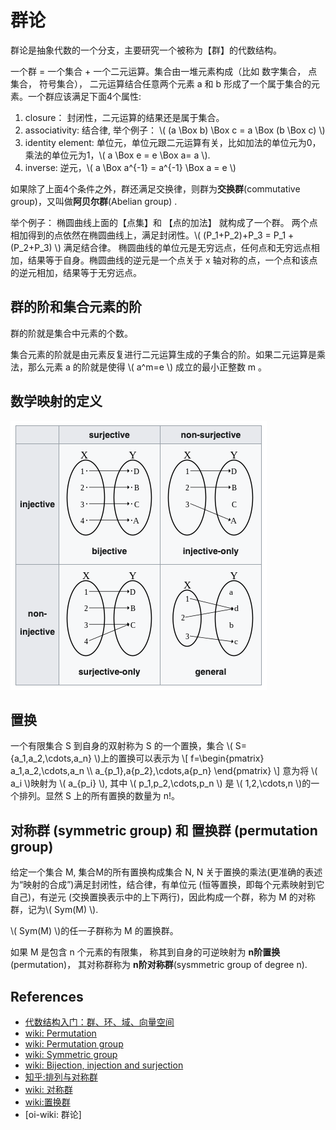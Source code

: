 # 群论

群论是抽象代数的一个分支，主要研究一个被称为【群】的代数结构。

一个群 = 一个集合 + 一个二元运算。集合由一堆元素构成（比如 数字集合， 点集合， 符号集合）， 二元运算结合任意两个元素 a 和 b 形成了一个属于集合的元素。一个群应该满足下面4个属性:

1. closure： 封闭性，二元运算的结果还是属于集合。
2. associativity: 结合律, 举个例子： \\( (a \Box b) \Box c = a \Box (b \Box c) \\)
3. identity element: 单位元，单位元跟二元运算有关，比如加法的单位元为0，乘法的单位元为1，\\( a \Box e = e \Box a= a \\).
4. inverse: 逆元，\\( a \Box a^{-1} = a^{-1} \Box a = e \\)

如果除了上面4个条件之外，群还满足交换律，则群为**交换群**(commutative group)，又叫做**阿贝尔群**(Abelian group) .

举个例子： 椭圆曲线上面的【点集】和 【点的加法】 就构成了一个群。 两个点相加得到的点依然在椭圆曲线上，满足封闭性。\\( (P_1+P_2)+P_3 = P_1 + (P_2+P_3) \\) 满足结合律。 椭圆曲线的单位元是无穷远点，任何点和无穷远点相加，结果等于自身。椭圆曲线的逆元是一个点关于 x 轴对称的点，一个点和该点的逆元相加，结果等于无穷远点。

## 群的阶和集合元素的阶

群的阶就是集合中元素的个数。

集合元素的阶就是由元素反复进行二元运算生成的子集合的阶。如果二元运算是乘法，那么元素 a 的阶就是使得 \\( a^m=e \\) 成立的最小正整数 m 。

## 数学映射的定义

![math_map](../assets/math_map.png)

## 置换

一个有限集合 S 到自身的双射称为 S 的一个置换，集合 \\( S={a_1,a_2,\cdots,a_n} \\)上的置换可以表示为
\\[ f=\begin{pmatrix}
  a_1,a_2,\cdots,a_n \\\\
  a_{p_1},a{p_2},\cdots,a{p_n}
\end{pmatrix}
 \\]
意为将 \\( a_i \\)映射为 \\( a_{p_i} \\), 其中 \\( p_1,p_2,\cdots,p_n \\) 是 \\( 1,2,\cdots,n \\)的一个排列。显然 S 上的所有置换的数量为 n!。

## 对称群 (symmetric group) 和 置换群 (permutation group)

给定一个集合 M, 集合M的所有置换构成集合 N, N 关于置换的乘法(更准确的表述为“映射的合成”)满足封闭性，结合律，有单位元 (恒等置换，即每个元素映射到它自己)，有逆元 (交换置换表示中的上下两行)，因此构成一个群，称为 M 的对称群，记为\\( Sym(M) \\).

\\( Sym(M) \\)的任一子群称为 M 的置换群。

如果 M 是包含 n 个元素的有限集， 称其到自身的可逆映射为 **n阶置换** (permutation)， 其对称群称为 **n阶对称群**(sysmmetric group of degree n).

## References

* [代数结构入门：群、环、域、向量空间](http://sparkandshine.net/algebraic-structure-primer-group-ring-field-vector-space/)
* [wiki: Permutation](https://en.wikipedia.org/wiki/Permutation)
* [wiki: Permutation group](https://en.wikipedia.org/wiki/Permutation_group)
* [wiki: Symmetric group](https://en.wikipedia.org/wiki/Symmetric_group)
* [wiki: Bijection, injection and surjection](https://en.wikipedia.org/wiki/Bijection,_injection_and_surjection)
* [知乎:排列与对称群](https://zhuanlan.zhihu.com/p/402197369)
* [wiki: 对称群](https://zh.wikipedia.org/wiki/%E5%AF%B9%E7%A7%B0%E7%BE%A4_(n%E6%AC%A1%E5%AF%B9%E7%A7%B0%E7%BE%A4))
* [wiki:置换群](https://zh.wikipedia.org/wiki/%E7%BD%AE%E6%8D%A2%E7%BE%A4)
* [oi-wiki: 群论]
